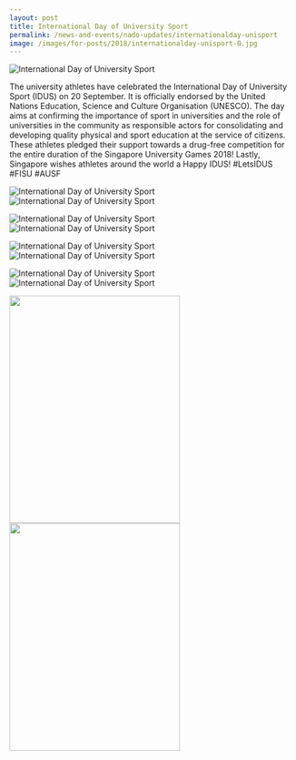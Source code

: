 ```yaml
---
layout: post
title: International Day of University Sport
permalink: /news-and-events/nado-updates/internationalday-unisport
image: /images/for-posts/2018/internationalday-unisport-0.jpg
---
```

![International Day of University Sport](/images/for-posts/2018/internationalday-unisport-0.jpg)

The university athletes have celebrated the International Day of University Sport (IDUS) on 20 September. It is officially endorsed by the United Nations Education, Science and Culture Organisation (UNESCO). The day aims at confirming the importance of sport in universities and the role of universities in the community as responsible actors for consolidating and developing quality physical and sport education at the service of citizens. These athletes pledged their support towards a drug-free competition for the entire duration of the Singapore University Games 2018! Lastly, Singapore wishes athletes around the world a Happy IDUS!  #LetsIDUS #FISU #AUSF

![International Day of University Sport](/images/for-posts/2018/internationalday-unisport-1.jpg)
![International Day of University Sport](/images/for-posts/2018/internationalday-unisport-2.jpg)

![International Day of University Sport](/images/for-posts/2018/internationalday-unisport-3.jpg)
![International Day of University Sport](/images/for-posts/2018/internationalday-unisport-4.jpg)

![International Day of University Sport](/images/for-posts/2018/internationalday-unisport-5.jpg)
![International Day of University Sport](/images/for-posts/2018/internationalday-unisport-6.jpg)

![International Day of University Sport](/images/for-posts/2018/internationalday-unisport-7.jpg)
![International Day of University Sport](/images/for-posts/2018/internationalday-unisport-8.jpg)

<img src="https://i.ibb.co/dDX6bn9/internationalday-unisport-1.jpg" style="border:none;width:300px;height:400px;"/> <img src="https://i.ibb.co/0t34jPx/internationalday-unisport-2.jpg" style="border:none;width:300px;height:400px;"/>
